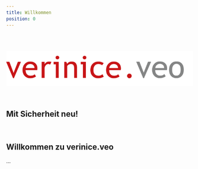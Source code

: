 ```yaml
---
title: Willkommen
position: 0
---
```


<br><br>

![verinice.veo - Mit Sicherheit neu!](logo_verinice_veo_rgb.png)

<br>

## Mit Sicherheit neu!

<br>

## Willkommen zu verinice.veo

...
